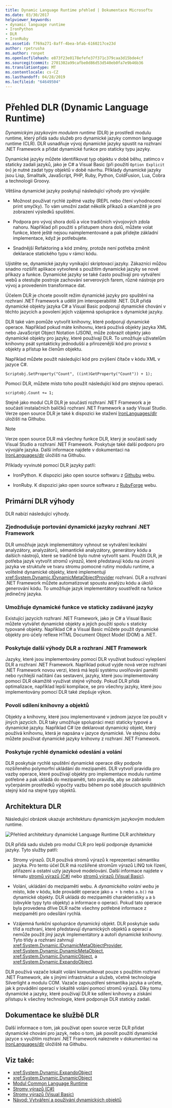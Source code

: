 ```yaml
---
title: Dynamic Language Runtime přehled | Dokumentace Microsoftu
ms.date: 03/30/2017
helpviewer_keywords:
- dynamic language runtime
- IronPython
- DLR
- IronRuby
ms.assetid: f769a271-8aff-4bea-bfab-6160217ce23d
author: rpetrusha
ms.author: ronpet
ms.openlocfilehash: e873f23e0178efefe37f371c379caa3d15bde4cf
ms.sourcegitcommit: 2701302a99cafbe0d86d53d540eb0fa7e9b46b36
ms.translationtype: MT
ms.contentlocale: cs-CZ
ms.lasthandoff: 04/28/2019
ms.locfileid: "64649504"
---
```

# <a name="dynamic-language-runtime-overview"></a>Přehled DLR (Dynamic Language Runtime)

*Dynamickým jazykovým modulem runtime* (DLR) je prostředí modulu runtime, který přidá sadu služeb pro dynamické jazyky common language runtime (CLR). DLR usnadňuje vývoj dynamické jazyky spustit na rozhraní .NET Framework a přidat dynamické funkce pro staticky typu jazyky.

Dynamické jazyky můžete identifikovat typ objektu v době běhu, zatímco v staticky zadali jazyků, jako je C# a Visual Basic (při použití `Option Explicit On`) je nutné zadat typy objektů v době návrhu. Příklady dynamické jazyky jsou Lisp, Smalltalk, JavaScript, PHP, Ruby, Python, ColdFusion, Lua, Cobra a technologii Groovy.

Většina dynamické jazyky poskytují následující výhody pro vývojáře:

- Možnost používat rychlé zpětné vazby (REPL nebo čtení vyhodnocení print smyčky). To vám umožní zadat několik příkazů a okamžitě je pro zobrazení výsledků spuštění.

- Podpora pro vývoj shora dolů a více tradičních vývojových zdola nahoru. Například při použití s přístupem shora dolů, můžete volat funkce, které ještě nejsou naimplementované a pak přidejte základní implementace, když je potřebujete.

- Snadnější Refaktoring a kód změny, protože není potřeba změnit deklarace statického typu v rámci kódu.

Ujistěte se, dynamické jazyky vynikající skriptovací jazyky. Zákazníci můžou snadno rozšířit aplikace vytvořené s použitím dynamické jazyky se nové příkazy a funkce. Dynamické jazyky se také často používají pro vytváření webů a otestujte postroje zachování serverových farem, různé nástroje pro vývoj a provedením transformace dat.

Účelem DLR je chcete povolit režim dynamické jazyky pro spuštění na rozhraní .NET Framework a udělit jim interoperabilitě .NET. DLR přidá dynamické objekty jazyka C# a Visual Basic podporují dynamické chování v těchto jazycích a povolení jejich vzájemná spolupráce s dynamické jazyky.

DLR také vám pomůže vytvořit knihovny, které podporují dynamické operace. Například pokud máte knihovnu, která používá objekty jazyka XML nebo JavaScript Object Notation (JSON), může zobrazit objekty jako dynamické objekty pro jazyky, které používají DLR. To umožňuje uživatelům knihovny psát syntakticky jednodušší a přirozenější kód pro provoz s objekty a přístup ke členům objektu.

Například můžete použít následující kód pro zvýšení čítače v kódu XML v jazyce C#.

`Scriptobj.SetProperty("Count", ((int)GetProperty("Count")) + 1);`

Pomocí DLR, můžete místo toho použít následující kód pro stejnou operaci.

`scriptobj.Count += 1;`

Stejně jako modul CLR DLR je součástí rozhraní .NET Framework a je součástí instalačních balíčků rozhraní .NET Framework a sady Visual Studio. Verze open source DLR je také k dispozici ke stažení [IronLanguages/dlr](https://github.com/IronLanguages/dlr) úložišti na Githubu.

> [!NOTE]
> Verze open source DLR má všechny funkce DLR, který je součástí sady Visual Studio a rozhraní .NET Framework. Poskytuje také další podporu pro vývojáře jazyka. Další informace najdete v dokumentaci na [IronLanguages/dlr](https://github.com/IronLanguages/dlr) úložišti na Githubu.

Příklady vyvinuté pomocí DLR jazyky patří:

- IronPython. K dispozici jako open source softwaru z [Githubu](https://github.com/IronLanguages/ironpython2) webu.

- IronRuby. K dispozici jako open source softwaru z [RubyForge](https://go.microsoft.com/fwlink/?LinkId=141044) webu.

## <a name="primary-dlr-advantages"></a>Primární DLR výhody
 DLR nabízí následující výhody.

### <a name="simplifies-porting-dynamic-languages-to-the-net-framework"></a>Zjednodušuje portování dynamické jazyky rozhraní .NET Framework
 DLR umožňuje jazyk implementátory vyhnout se vytváření lexikální analyzátory, analyzátorů, sémantické analyzátory, generátory kódu a dalších nástrojů, které se tradičně bylo nutné vytvořit sami. Použití DLR, je potřeba jazyk vytvořit *stromů výrazů*, které představují kódu na úrovni jazyka ve struktuře ve tvaru stromu pomocné rutiny modulu runtime, a volitelné dynamické objekty, které implementují <xref:System.Dynamic.IDynamicMetaObjectProvider> rozhraní. DLR a rozhraní .NET Framework můžete automatizovat spoustu analýzu kódu a úkolů generování kódu. To umožňuje jazyk implementátory soustředit na funkce jedinečný jazyka.

### <a name="enables-dynamic-features-in-statically-typed-languages"></a>Umožňuje dynamické funkce ve staticky zadávané jazyky
 Existující jazycích rozhraní .NET Framework, jako je C# a Visual Basic můžete vytvářet dynamické objekty a jejich použití spolu s staticky typované objekty. Například C# a Visual Basic můžete použít dynamické objekty pro účely reflexe HTML Document Object Model (DOM) a .NET.

### <a name="provides-future-benefits-of-the-dlr-and-net-framework"></a>Poskytuje další výhody DLR a rozhraní .NET Framework
 Jazyky, které jsou implementovány pomocí DLR využívat budoucí vylepšení DLR a rozhraní .NET Framework. Například pokud vyjde nová verze rozhraní .NET Framework novou verzi, která má lepší systému uvolňování paměti nebo rychlejší načítání čas sestavení, jazyky, které jsou implementovány pomocí DLR okamžitě využívat stejné výhody. Pokud DLR přidá optimalizace, například lepší kompilace, se pro všechny jazyky, které jsou implementovány pomocí DLR také zlepšuje výkon.

### <a name="enables-sharing-of-libraries-and-objects"></a>Povolí sdílení knihovny a objektů
 Objekty a knihovny, které jsou implementované v jednom jazyce lze použít v jiných jazycích. DLR taky umožňuje spolupráci mezi staticky typové a dynamické jazyky. Například C# lze deklarovat dynamický objekt, který používá knihovnu, která je napsána v jazyce dynamické. Ve stejnou dobu můžete používat dynamické jazyky knihovny z rozhraní .NET Framework.

### <a name="provides-fast-dynamic-dispatch-and-invocation"></a>Poskytuje rychlé dynamické odeslání a volání
 DLR poskytuje rychlé spuštění dynamické operace díky podpoře rozšířeného polymorfní ukládání do mezipaměti. DLR vytvoří pravidla pro vazby operace, které používají objekty pro implementace modulu runtime potřebné a pak ukládá do mezipaměti, tato pravidla, aby se zabránilo vyčerpáním prostředků výpočty vazbu během po sobě jdoucích spuštěních stejný kód na stejné typy objektů.

## <a name="dlr-architecture"></a>Architektura DLR
 Následující obrázek ukazuje architekturu dynamickým jazykovým modulem runtime.

 ![Přehled architektury dynamické Language Runtime](../../../docs/framework/reflection-and-codedom/media/dlr-archoverview.png "DLR_ArchOverview") DLR architektury

 DLR přidá sadu služeb pro modul CLR pro lepší podporuje dynamické jazyky. Tyto služby patří:

- Stromy výrazů. DLR používá stromů výrazů k reprezentaci sémantiku jazyka. Pro tento účel DLR má rozšířené stromům výrazů LINQ tok řízení, přiřazení a ostatní uzly jazykové modelování. Další informace najdete v tématu [stromů výrazů (C#)](../../csharp/programming-guide/concepts/expression-trees/index.md) nebo [stromů výrazů (Visual Basic)](../../visual-basic/programming-guide/concepts/expression-trees/index.md).

- Volání, ukládání do mezipaměti webu. A *dynamického volání webu* je místo, kde v kódu, kde provádět operace jako `a + b` nebo `a.b()` na dynamické objekty. DLR ukládá do mezipaměti charakteristiky `a` a `b` (obvykle typy tyto objekty) a informace o operaci. Pokud tato operace byla provedena dříve DLR načte všechny potřebné informace z mezipaměti pro odesílání rychlá.

- Vzájemná funkční spolupráce dynamický objekt. DLR poskytuje sadu tříd a rozhraní, které představují dynamických objektů a operací a nemůže použít jiný jazyk implementátory a autoři dynamické knihovny. Tyto třídy a rozhraní zahrnují <xref:System.Dynamic.IDynamicMetaObjectProvider>, <xref:System.Dynamic.DynamicMetaObject>, <xref:System.Dynamic.DynamicObject>, a <xref:System.Dynamic.ExpandoObject>.

DLR používá vazače lokalit volání komunikovat pouze s použitím rozhraní .NET Framework, ale s jinými infrastruktur a služeb, včetně technologie Silverlight a modulu COM. Vazače zapouzdření sémantika jazyka a určete, jak k provádění operací v lokalitě volání pomocí stromů výrazů. Díky tomu dynamické a jazyky, které používají DLR ke sdílení knihovny a získání přístupu k všechny technologie, které podporuje DLR staticky zadali.

## <a name="dlr-documentation"></a>Dokumentace ke službě DLR
 Další informace o tom, jak používat open source verze DLR přidat dynamické chování pro jazyk, nebo o tom, jak povolit použití dynamické jazyce s využitím rozhraní .NET Framework naleznete v dokumentaci na [IronLanguages/dlr](https://github.com/IronLanguages/dlr/tree/master/Docs) úložiště na Githubu.

## <a name="see-also"></a>Viz také:

- <xref:System.Dynamic.ExpandoObject>
- <xref:System.Dynamic.DynamicObject>
- [Modul Common Language Runtime](../../../docs/standard/clr.md)
- [Stromy výrazů (C#)](../../csharp/programming-guide/concepts/expression-trees/index.md)
- [Stromy výrazů (Visual Basic)](../../visual-basic/programming-guide/concepts/expression-trees/index.md)
- [Návod: Vytváření a používání dynamických objektů](~/docs/csharp/programming-guide/types/walkthrough-creating-and-using-dynamic-objects.md)